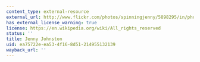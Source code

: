 ```yaml
---
content_type: external-resource
external_url: http://www.flickr.com/photos/spinningjenny/5898295/in/photostream
has_external_license_warning: true
license: https://en.wikipedia.org/wiki/All_rights_reserved
status: ''
title: Jenny Johnston
uid: ea75722e-ea53-4f16-8d51-214955132139
wayback_url: ''
---
```

